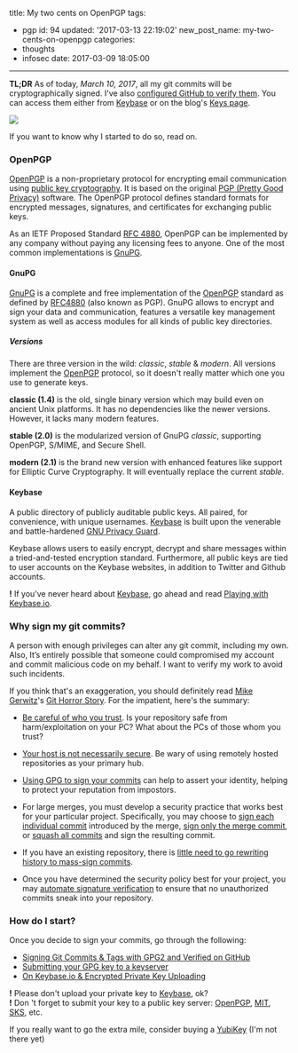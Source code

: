 title: My two cents on OpenPGP
tags:
  - pgp
id: 94
updated: '2017-03-13 22:19:02'
new_post_name: my-two-cents-on-openpgp
categories:
  - thoughts
  - infosec
date: 2017-03-09 18:05:00
---
**TL;DR** As of today, *March 10, 2017*, all my git commits will be cryptographically signed. I've also [configured GitHub to verify them](https://github.com/blog/2144-gpg-signature-verification). You can access them either from [Keybase](https://keybase.io/odedlaz) or on the blog's [Keys page](https://oded.ninja/crypto-keys/).

![](https://imgs.xkcd.com/comics/pgp.png)
 
If you want to know why I started to do so, read on.

<!-- more -->

### OpenPGP

[OpenPGP](http://openpgp.org) is a non-proprietary protocol for encrypting email communication using [public key cryptography](https://en.wikipedia.org/wiki/Public-key_cryptography). It is based on the original [PGP (Pretty Good Privacy)](https://en.wikipedia.org/wiki/Pretty_Good_Privacy) software. The OpenPGP protocol defines standard formats for encrypted messages, signatures, and certificates for exchanging public keys.

As an IETF Proposed Standard [RFC 4880](https://tools.ietf.org/html/rfc4880), OpenPGP can be implemented by any company without paying any licensing fees to anyone. One of the most common implementations is [GnuPG](https://www.gnupg.org/).

#### GnuPG

[GnuPG](https://www.gnupg.org/) is a complete and free implementation of the [OpenPGP](http://openpgp.org) standard as defined by [RFC4880](https://tools.ietf.org/html/rfc4880) (also known as PGP). GnuPG allows to encrypt and sign your data and communication, features a versatile key management system as well as access modules for all kinds of public key directories. 

##### Versions

There are three version in the wild: *classic*, *stable* & *modern*. All versions implement the [OpenPGP]([OpenPGP](http://openpgp.org)) protocol, so it doesn't really matter which one you use to generate keys. 

**classic (1.4)** is the old, single binary version which may build even on ancient Unix platforms. It has no dependencies like the newer versions. However, it lacks many modern features.

**stable (2.0)** is the modularized version of GnuPG *classic*, supporting OpenPGP, S/MIME, and Secure Shell.

**modern (2.1)** is the brand new version with enhanced features like support for Elliptic Curve Cryptography. It will eventually replace the current *stable*.

#### Keybase

A public directory of publicly auditable public keys. All paired, for convenience, with unique usernames. [Keybase](https://keybase.io) is built upon the venerable and battle-hardened [GNU Privacy Guard](https://www.gnupg.org/).

Keybase allows users to easily encrypt, decrypt and share messages within a tried-and-tested encryption standard. Furthermore, all public keys are tied to user accounts on the Keybase websites, in addition to Twitter and Github accounts.

**!** If you've never heard about [Keybase](https://keybase.io/), go ahead and read [Playing with Keybase.io](http://nishanttotla.com/blog/playing-with-keybase-io/).

### Why sign my git commits?

A person with enough privileges can alter any git commit, including my own.
Also, It’s entirely possible that someone could compromised my account and commit malicious code on my behalf. I want to verify my work to avoid such incidents.

If you think that's an exaggeration, you should definitely read [Mike Gerwitz](https://mikegerwitz.com/)'s [Git Horror Story](https://mikegerwitz.com/papers/git-horror-story). For the impatient, here's the summary:

* [Be careful of who you trust](https://mikegerwitz.com/papers/git-horror-story#trust). Is your repository safe from harm/exploitation on your PC? What about the PCs of those whom you trust?
 * [Your host is not necessarily secure](https://mikegerwitz.com/papers/git-horror-story#trust-host). Be wary of using remotely hosted repositories as your primary hub.
* [Using GPG to sign your commits](https://mikegerwitz.com/papers/git-horror-story#trust-ensure) can help to assert your identity, helping to protect your reputation from impostors.

* For large merges, you must develop a security practice that works best for your particular project. Specifically, you may choose to [sign each individual commit](https://mikegerwitz.com/papers/git-horror-story#merge-3) introduced by the merge, [sign only the merge commit](https://mikegerwitz.com/papers/git-horror-story#merge-2), or [squash all commits](https://mikegerwitz.com/papers/git-horror-story#merge-1) and sign the resulting commit.
* If you have an existing repository, there is [little need to go rewriting history to mass-sign commits](https://mikegerwitz.com/papers/git-horror-story#commit-history).

* Once you have determined the security policy best for your project, you may [automate signature verification](https://mikegerwitz.com/papers/git-horror-story#automate) to ensure that no unauthorized commits sneak into your repository.

### How do I start?

Once you decide to sign your commits, go through the following:

* [Signing Git Commits & Tags with GPG2 and Verified on GitHub](https://w3guy.com/sign-git-commits-tags-gpg-github-verified/)
* [Submitting your GPG key to a keyserver](https://debian-administration.org/article/451/Submitting_your_GPG_key_to_a_keyserver)
* [On Keybase.io & Encrypted Private Key Uploading](https://blog.filippo.io/on-keybase-dot-io-and-encrypted-private-key-sharing/)

**!** Please don't upload your private key to [Keybase](https://keybase.io), ok?  
**!** Don 't forget to submit your key to a public key server: [OpenPGP](http://keys.gnupg.net/), [MIT](https://pgp.mit.edu/), [SKS](https://sks-keyservers.net/), etc.

If you really want to go the extra mile, consider buying a [YubiKey](https://www.yubico.com/) (I'm not there yet)
